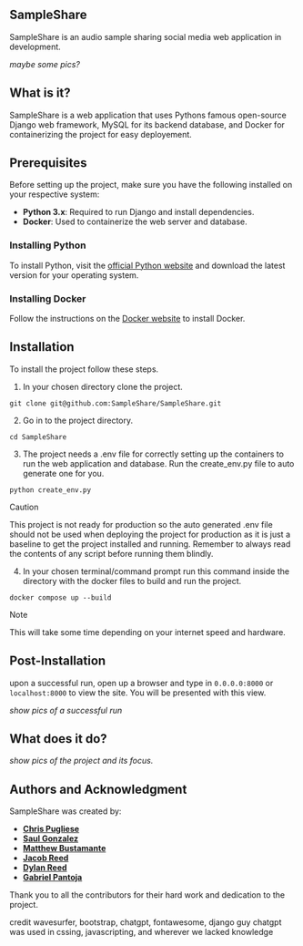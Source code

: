 ## **SampleShare**
SampleShare is an audio sample sharing social media web application in development. 

*maybe some pics?*

## **What is it?**
SampleShare is a web application that uses Pythons famous open-source Django web framework, MySQL for its backend database, and Docker for containerizing the project for easy deployement. 

## Prerequisites

Before setting up the project, make sure you have the following installed on your respective system:

- **Python 3.x**: Required to run Django and install dependencies.
- **Docker**: Used to containerize the web server and database.

### Installing Python
To install Python, visit the [official Python website](https://www.python.org/downloads/) and download the latest version for your operating system.

### Installing Docker
Follow the instructions on the [Docker website](https://docs.docker.com/get-docker/) to install Docker.

## **Installation**
To install the project follow these steps.

1. In your chosen directory clone the project.
```
git clone git@github.com:SampleShare/SampleShare.git
```
2. Go in to the project directory. 
```
cd SampleShare
```
3. The project needs a .env file for correctly setting up the containers to run the web application and database. Run the create_env.py file to auto generate one for you.
```
python create_env.py
```
> [!caution] 
> This project is not ready for production so the auto generated .env file should not be used when deploying the project for production as it is just a baseline to get the project installed and running. Remember to always read the contents of any script before running them blindly.

4. In your chosen terminal/command prompt run this command inside the directory with the docker files to build and run the project.
```
docker compose up --build
```
> [!note] 
> This will take some time depending on your internet speed and hardware.

## **Post-Installation**
upon a successful run, open up a browser and type in 
`
0.0.0.0:8000
`
or 
`
localhost:8000
`
to view the site. You will be presented with this view.

*show pics of a successful run*

## **What does it do?**
*show pics of the project and its focus.*

## **Authors and Acknowledgment**

SampleShare was created by:

- **[Chris Pugliese](https://github.com/chrispugliese)**
- **[Saul Gonzalez](https://github.com/saul178)**
- **[Matthew Bustamante](https://github.com/Matthew-Bustamante)**
- **[Jacob Reed](https://github.com/BeachPeddler)**
- **[Dylan Reed](https://github.com/DylanCReed)**
- **[Gabriel Pantoja](https://github.com/Jeze2)**

Thank you to all the contributors for their hard work and dedication to the project.

credit wavesurfer, bootstrap, chatgpt, fontawesome, django guy
chatgpt was used in cssing, javascripting, and wherever we lacked knowledge 


